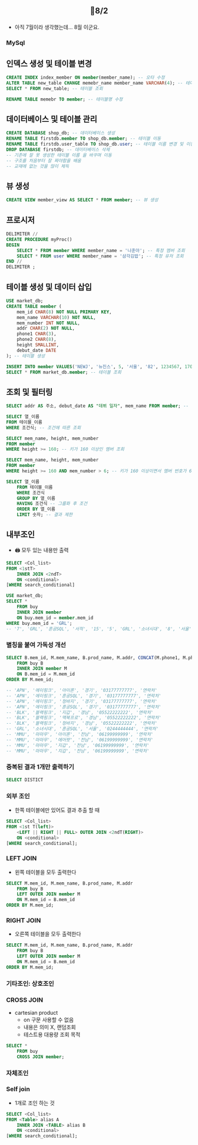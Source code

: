 ## <p align="center">📆8/2</p>

- 아직 7월이라 생각했는데... 8월 이군요.

### MySql

## 인덱스 생성 및 테이블 변경

```sql
CREATE INDEX index_member ON member(member_name); -- 오타 수정
ALTER TABLE new_table CHANGE memebr_name member_name VARCHAR(4); -- 테이블 칼럼명 수정
SELECT * FROM new_table; -- 테이블 조회

RENAME TABLE memebr TO member; -- 테이블명 수정
```

## 데이터베이스 및 테이블 관리

```sql
CREATE DATABASE shop_db; -- 데이터베이스 생성
RENAME TABLE firstdb.member TO shop_db.member; -- 테이블 이동
RENAME TABLE firstdb.user_table TO shop_db.user; -- 테이블 이름 변경 및 이동
DROP DATABASE firstdb; -- 데이터베이스 삭제
-- 기존에 잘 못 생성한 테이블 이름 을 바꾸며 이동
-- 구조를 처음부터 잘 짜야함을 배움
-- 교재에 없는 것을 많이 체득
```

## 뷰 생성

```sql
CREATE VIEW member_view AS SELECT * FROM member; -- 뷰 생성
```

## 프로시저

```sql
DELIMITER //
CREATE PROCEDURE myProc()
BEGIN
    SELECT * FROM member WHERE member_name = '나훈아'; -- 특정 멤버 조회
    SELECT * FROM user WHERE member_name = '삼각김밥'; -- 특정 유저 조회
END //
DELIMITER ;
```

## 테이블 생성 및 데이터 삽입

```sql
USE market_db;
CREATE TABLE member (
    mem_id CHAR(8) NOT NULL PRIMARY KEY,
    mem_name VARCHAR(10) NOT NULL,
    mem_number INT NOT NULL,
    addr CHAR(2) NOT NULL,
    phone1 CHAR(3),
    phone2 CHAR(8),
    height SMALLINT,
    debut_date DATE
); -- 테이블 생성

INSERT INTO member VALUES('NEWJ', '뉴진스', 5, '서울', '82', 1234567, 170, '2022-07-01'); -- 데이터 삽입
SELECT * FROM market_db.member; -- 테이블 조회
```

## 조회 및 필터링

```sql
SELECT addr AS 주소, debut_date AS "데뷔 일자", mem_name FROM member; -- 컬럼 별칭 사용

SELECT 열_이름
FROM 테이블_이름
WHERE 조건식; -- 조건에 따른 조회

SELECT mem_name, height, mem_number
FROM member
WHERE height >= 160; -- 키가 160 이상인 멤버 조회

SELECT mem_name, height, mem_number
FROM member
WHERE height >= 160 AND mem_number > 6; -- 키가 160 이상이면서 멤버 번호가 6보다 큰 멤버 조회

SELECT 열_이름
    FROM 테이블_이름
    WHERE 조건식
    GROUP BY 열_이름
    HAVING 조건식 -- 그룹화 후 조건
    ORDER BY 열_이름
    LIMIT 숫자; -- 결과 제한
```

## 내부조인

- 🖨️ 모두 있는 내용만 출력

```sql
SELECT <Col_list>
FROM <1stT>
	INNER JOIN <2ndT>
	ON <conditional>
[WHERE search_conditional]
```

```sql
USE market_db;
SELECT * 
	FROM buy
	INNER JOIN member
	ON buy.mem_id = member.mem_id	
WHERE buy.mem_id = 'GRL';
-- '7', 'GRL', '혼공SQL', '서적', '15', '5', 'GRL', '소녀시대', '8', '서울', '02', '44444444', '168', '2007-08-02'
```


### 별칭을 붙여 가독성 개선

```sql
SELECT B.mem_id, M.mem_name, B.prod_name, M.addr, CONCAT(M.phone1, M.phone2), '연락처' 
	FROM buy B
	INNER JOIN member M
	ON B.mem_id = M.mem_id	
ORDER BY M.mem_id;

-- 'APN', '에이핑크', '아이폰', '경기', '03177777777', '연락처'
-- 'APN', '에이핑크', '혼공SQL', '경기', '03177777777', '연락처'
-- 'APN', '에이핑크', '청바지', '경기', '03177777777', '연락처'
-- 'APN', '에이핑크', '혼공SQL', '경기', '03177777777', '연락처'
-- 'BLK', '블랙핑크', '지갑', '경남', '05522222222', '연락처'
-- 'BLK', '블랙핑크', '맥북프로', '경남', '05522222222', '연락처'
-- 'BLK', '블랙핑크', '청바지', '경남', '05522222222', '연락처'
-- 'GRL', '소녀시대', '혼공SQL', '서울', '0244444444', '연락처'
-- 'MMU', '마마무', '아이폰', '전남', '06199999999', '연락처'
-- 'MMU', '마마무', '에어팟', '전남', '06199999999', '연락처'
-- 'MMU', '마마무', '지갑', '전남', '06199999999', '연락처'
-- 'MMU', '마마무', '지갑', '전남', '06199999999', '연락처'
```

### 중복된 결과 1개만 출력하기

```sql
SELECT DISTICT
```


### 외부 조인

- 한쪽 테이블에만 있어도 결과 추출 할 때 

```sql
SELECT <Col_list>
FROM <1st T(left)>
    <LEFT || RIGHT || FULL> OUTER JOIN <2ndT(RIGHT)>
	ON <conditional>
[WHERE search_conditional];
```


### LEFT JOIN

- 왼쪽 테이블을 모두 출력한다

```sql
SELECT M.mem_id, M.mem_name, B.prod_name, M.addr
	FROM buy B
	LEFT OUTER JOIN member M
	ON M.mem_id = B.mem_id	
ORDER BY M.mem_id;
```

### RIGHT JOIN

- 오른쪽 테이블을 모두 출력한다

```sql
SELECT M.mem_id, M.mem_name, B.prod_name, M.addr
	FROM buy B
	LEFT OUTER JOIN member M
	ON M.mem_id = B.mem_id	
ORDER BY M.mem_id;
```


### 기타조인: 상호조인

### CROSS JOIN
- cartesian product
    - on 구문 사용할 수 없음
    - 내용은 의미 X, 랜덤조회
    - 테스트용 대용량 조회 목적

```sql
SELECT * 
    FROM buy
    CROSS JOIN member;
```

### 자체조인 

### Self join

- 1개로 조인 하는 것


```sql
SELECT <Col_list>
FROM <Table> alias A
    INNER JOIN <TABLE> alias B
	ON <conditional>
[WHERE search_conditional];
```